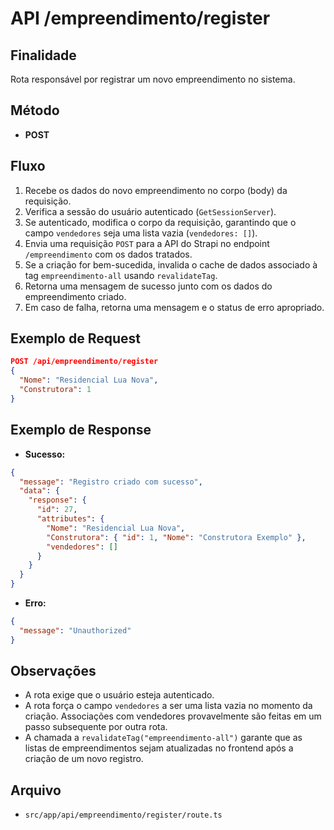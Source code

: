 # API /empreendimento/register

## Finalidade
Rota responsável por registrar um novo empreendimento no sistema.

## Método
- **POST**

## Fluxo
1.  Recebe os dados do novo empreendimento no corpo (body) da requisição.
2.  Verifica a sessão do usuário autenticado (`GetSessionServer`).
3.  Se autenticado, modifica o corpo da requisição, garantindo que o campo `vendedores` seja uma lista vazia (`vendedores: []`).
4.  Envia uma requisição `POST` para a API do Strapi no endpoint `/empreendimento` com os dados tratados.
5.  Se a criação for bem-sucedida, invalida o cache de dados associado à tag `empreendimento-all` usando `revalidateTag`.
6.  Retorna uma mensagem de sucesso junto com os dados do empreendimento criado.
7.  Em caso de falha, retorna uma mensagem e o status de erro apropriado.

## Exemplo de Request
```json
POST /api/empreendimento/register
{
  "Nome": "Residencial Lua Nova",
  "Construtora": 1
}
```

## Exemplo de Response
- **Sucesso:**
```json
{
  "message": "Registro criado com sucesso",
  "data": {
    "response": {
      "id": 27,
      "attributes": {
        "Nome": "Residencial Lua Nova",
        "Construtora": { "id": 1, "Nome": "Construtora Exemplo" },
        "vendedores": []
      }
    }
  }
}
```
- **Erro:**
```json
{
  "message": "Unauthorized"
}
```

## Observações
- A rota exige que o usuário esteja autenticado.
- A rota força o campo `vendedores` a ser uma lista vazia no momento da criação. Associações com vendedores provavelmente são feitas em um passo subsequente por outra rota.
- A chamada a `revalidateTag("empreendimento-all")` garante que as listas de empreendimentos sejam atualizadas no frontend após a criação de um novo registro.

## Arquivo
- `src/app/api/empreendimento/register/route.ts`

